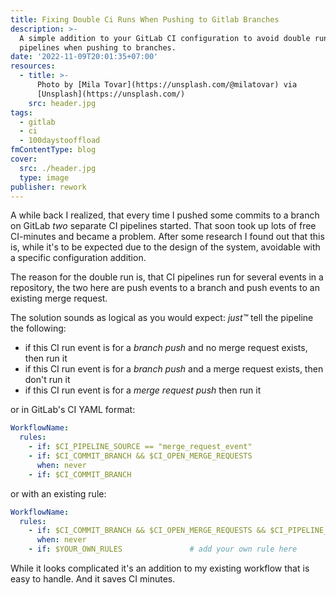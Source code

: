 ```yaml
---
title: Fixing Double Ci Runs When Pushing to Gitlab Branches
description: >-
  A simple addition to your GitLab CI configuration to avoid double runs of
  pipelines when pushing to branches.
date: '2022-11-09T20:01:35+07:00'
resources:
  - title: >-
      Photo by [Mila Tovar](https://unsplash.com/@milatovar) via
      [Unsplash](https://unsplash.com/)
    src: header.jpg
tags:
  - gitlab
  - ci
  - 100daystooffload
fmContentType: blog
cover:
  src: ./header.jpg
  type: image
publisher: rework
---
```


A while back I realized, that every time I pushed some commits to a branch on GitLab _two_ separate CI pipelines started. That soon took up lots of free CI-minutes and became a problem. After some research I found out that this is, while it's to be expected due to the design of the system, avoidable with a specific configuration addition.

The reason for the double run is, that CI pipelines run for several events in a repository, the two here are push events to a branch and push events to an existing merge request.

The solution sounds as logical as you would expect: _just™_ tell the pipeline the following:

- if this CI run event is for a _branch push_ and no merge request exists, then run it
- if this CI run event is for a _branch push_ and a merge request exists, then don't run it
- if this CI run event is for a _merge request push_ then run it

or in GitLab's CI YAML format:

```yaml {noconfig=true}
WorkflowName:
  rules:
    - if: $CI_PIPELINE_SOURCE == "merge_request_event"
    - if: $CI_COMMIT_BRANCH && $CI_OPEN_MERGE_REQUESTS
      when: never
    - if: $CI_COMMIT_BRANCH
```

or with an existing rule:

```yaml {noconfig=true}
WorkflowName:
  rules:
    - if: $CI_COMMIT_BRANCH && $CI_OPEN_MERGE_REQUESTS && $CI_PIPELINE_SOURCE == "push"
      when: never
    - if: $YOUR_OWN_RULES               # add your own rule here
```

While it looks complicated it's an addition to my existing workflow that is easy to handle. And it saves CI minutes.
